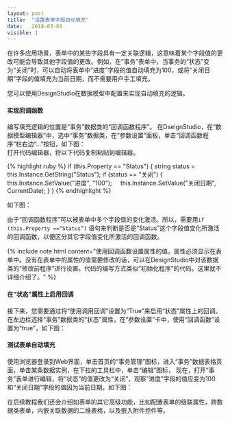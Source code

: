 ```yaml
---
layout: post
title:  "设置表单字段自动填充"
date:   2018-03-01
visible: 1
---
```


在许多应用场景，表单中的某些字段具有一定关联逻辑，这意味着某个字段值的更改可能会导致其他字段值的更改。例如，在“事务”表单中，当事务的“状态”变为“关闭”时，可以自动将表单中“进度”字段的值自动填充为100，或将“关闭日期”字段的值填充为当前日期，而不需要用户手工填充。

您可以使用DesignStudio在数据模型中配置来实现自动填充的逻辑。

#### 实现回调函数

编写填充逻辑的位置是“事务”数据类的“回调函数程序”。
在DseignStudio，在“数据模型编辑器”中，选中“事务”数据类，在“参数设置”面板，单击“回调函数程序”栏右边“...”按钮，如下图：
<img src="{{'/assets/img/2018-2-29-设置表单字段自动填充1.png' | prepend: site.baseurl }}" alt=""><br>
打开代码编辑器，将以下代码复制粘贴到编辑器。

{% highlight ruby %}
if (this.Property == "Status")
{
  string status = this.Instance.GetString("Status");
  if (status == "关闭")
  {
      this.Instance.SetValue("进度", "100");
      this.Instance.SetValue("关闭日期", CurrentDate);
  }
}
{% endhighlight %}

如下图：
<img src="{{'/assets/img/2018-2-29-设置表单字段自动填充2.png' | prepend: site.baseurl }}" alt=""><br>

由于“回调函数程序”可以被表单中多个字段值的变化激活。所以，需要用<code>if (this.Property ==“Status”)</code> 语句来判断是否是“Status”这个字段值变化所激活的回调函数，以便区分其它字段值变化所激活的回调函数。

{% include note.html content="使用回调函数设置属性的值，属性必须显示在表单中。没有在表单中的属性的值需要修改的话，可以在DesignStudio中对该数据类的“修改前程序”进行设置。代码的编写方式类似“初始化程序”的代码。这里就不详细介绍了。" %}


#### 在“状态”属性上启用回调

接下来，您需要通过将“使用调用回调”设置为“True”来启用“状态”属性上的回调。
在左边栏选择“事务”数据类的“状态”属性，在“参数设置”卡中，使用“回调函数”设置为“true”，如下图：
<img src="{{'/assets/img/2018-2-29-设置表单字段自动填充3.png' | prepend: site.baseurl }}" alt=""><br>

#### 测试表单自动填充
使用浏览器登录到Web界面，单击首页的“事务管理”图标，进入“事务”数据表格页面，单击某条数据实例，在下拉的工具栏中，单击“编辑”图标，
现在，打开“事务”表单进行编辑，将“状态”的值更改为“关闭”，观察“进度”字段的值应变为100和“关闭日期”字段的值因为当前日期。如下图：
<img src="{{'/assets/img/2018-2-29-设置表单字段自动填充4A.png' | prepend: site.baseurl }}" alt=""><br>

在后续教程我们还会介绍如表单的其它高级功能，比如配置表单的级联属性，跨数据类表单，内嵌关联数据的二维表格，以及嵌入附件控件等。
